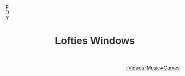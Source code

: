 <!DOCTYPE html>
<html lang="en">
<head>
  <meta charset="UTF-8">
  <meta name="viewport" content="width=device-width, initial-scale=1.0">
  <title>Lofties Windows</title>
  <link rel="preconnect" href="https://fonts.gstatic.com">
  <link href="https://fonts.googleapis.com/css2?family=Montserrat&display=swap" rel="stylesheet">
  <style>
    *{box-sizing:border-box;margin:0;padding:0;}
    body{font-family:'Montserrat',sans-serif;font-size:16px;color:#333;}
    header{background-size:100%;padding:80px;display:flex;background-position:center 65%;justify-content:space-between;align-items:center;background-image:url("https://images.unsplash.com/photo-1534447677768-be436bb09401?ixlib=rb-1.2.1&auto=format&fit=crop&w=750&q=80");position:relative;}
    h1{font-size:32px;font-weight:700;}
    .social-icons-container {
  position: absolute;
  top: 1px;
  left: 1px;
}.social-icons-container img {
  height: 25px;
  width: 25px;
  margin: 1px;
  filter: brightness(60%);
  transition: filter 0.3s ease-in-out;
  display: flex;
  justify-content: center;
  align-items: center;
}.social-icons-container img:hover {
  filter: brightness(100%);
}.social li{list-style:none;margin-bottom:3px;}
    .social li:last-child{margin-bottom:0;}
    .social img {
  height: 14px;
  width: 14px;
  margin: 0px;
  filter: brightness(60%);
  transition: filter 0.3s ease-in-out;
  position: relative;
  top: -77px;
  left: -460px;
  display: flex;
  justify-content: center;
  align-items: center;}.social img:hover {
  filter: brightness(100%)}
    .bottom-right{position:absolute;bottom:0;right:0;display:flex;gap:1px;}
    .bottom-right jake{list-style:none;}
    .icon{font-size:10px;}
  </style>
</head>
<body>
  <header>
    <h1>Lofties Windows</h1>
    <ul class="social">
      <li><a href="https://www.facebook.com"><img src="https://img.icons8.com/clouds/64/000000/facebook.png" alt="Facebook"></a></li>
      <li><a href="https://www.discord.com"><img src="https://img.icons8.com/clouds/64/000000/discord-logo.png" alt="Discord"></a></li>
      <li><a href="https://www.youtube.com"><img src="https://img.icons8.com/clouds/64/000000/youtube.png" alt="YouTube"></a></li>
    </ul>
    <ul class="bottom-right">
      <jake><a href="#contact" class="video-tab"><span class="icon video-icon">&#x1F3A5;</span>Videos</a></jake>
      <jake><a href="#contact" class="music-tab"><span class="icon music-icon">&#x1F3B5;</span>Music</a></jake>
      <jake><a href="#contact" class="game-tab"><span class="icon game-icon">&#x1F3AE;</span>Games</a></jake>
    </ul>
  </header></body>
</html>


